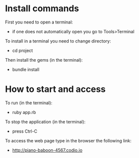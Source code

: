 # Install commands
First you need to open a terminal:
- if one does not automatically open you go to Tools>Terminal

To install in a terminal you need to change directory:
- cd project

Then install the gems (in the terminal):
- bundle install 

# How to start and access
To run (in the terminal):
- ruby app.rb

To stop the application (in the terminal):
- press Ctrl-C

To access the web page type in the browser the following link:
- http://piano-baboon-4567.codio.io